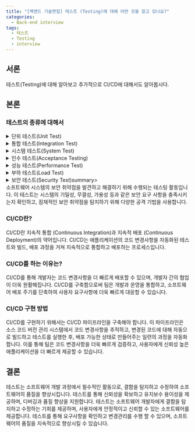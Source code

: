```yaml
---
title: "[백엔드 기술면접] 테스트 (Testing)에 대해 어떤 것을 알고 있나요?"
categories:
  - Back-end interview
tags:
  - 테스트 
  - Testing  
  - interview
---
```


## 서론 
테스트(Testing)에 대해 알아보고 추가적으로 CI/CD에 대해서도 알아봅시다. 

## 본론 
### 테스트의 종류에 대해서 
<details>
<summary> 단위 테스트(Unit Test) </summary>
<div markdown="1">       
단위 테스트(Unit Test)란 **소프트웨어 개발에서 모듈, 메서드, 클래스 등의 개별적인 단위가 예상대로 동작하는지 검증하는 것입니다.** 즉, 코드의 작은 부분에 대해 테스트를 수행하며, 코드 변경 시 작은 단위의 기능만 검증하여 코드의 안정성을 확보합니다.

단위 테스트는 테스트의 자동화를 통해 코드 품질을 향상시키며, 버그를 초기에 발견하여 수정할 수 있습니다. 또한 코드의 유지보수성을 향상시켜 개발 비용을 줄일 수 있습니다.

단위 테스트를 수행할 때는 실제 코드와 독립적인 테스트 코드를 작성하여야 하며, 테스트 코드는 모든 경로와 조건에 대해 검증할 수 있도록 작성해야 합니다. **테스트 코드는 수행 시간이 짧아야 하며, 빠르게 수행되어야 다수의 테스트를 수행**할 수 있습니다.
</div>
</details>
<details>
<summary> 통합 테스트(Integration Test) </summary>
<div markdown="1">       
단위 테스트(Unit Test)란 **소프트웨어 개발에서 모듈, 메서드, 클래스 등의 개별적인 단위가 예상대로 동작하는지 검증하는 것입니다.** 즉, 코드의 작은 부분에 대해 테스트를 수행하며, 코드 변경 시 작은 단위의 기능만 검증하여 코드의 안정성을 확보합니다.

단위 테스트는 테스트의 자동화를 통해 코드 품질을 향상시키며, 버그를 초기에 발견하여 수정할 수 있습니다. 또한 코드의 유지보수성을 향상시켜 개발 비용을 줄일 수 있습니다.

단위 테스트를 수행할 때는 실제 코드와 독립적인 테스트 코드를 작성하여야 하며, 테스트 코드는 모든 경로와 조건에 대해 검증할 수 있도록 작성해야 합니다. **테스트 코드는 수행 시간이 짧아야 하며, 빠르게 수행되어야 다수의 테스트를 수행**할 수 있습니다.
</div>
</details>
<details>
<summary> 시스템 테스트(System Test)</summary>
<div markdown="1">       
통합된 시스템 전체를 테스트하여 기능, 성능, 보안 등의 요구사항을 충족하는지 확인합니다. 사용자 시나리오를 기반으로 테스트 케이스를 작성하고 수행합니다.
</div>
</details> 
<details>
<summary> 인수 테스트(Acceptance Testing)</summary>
<div markdown="1">       
고객이나 최종 사용자의 입장에서 시스템이 예상대로 작동하는지 확인합니다. 사용자 요구사항을 충족하는지를 평가하며, 시스템을 승인하고 사용자에게 전달하기 전에 수행됩니다.
</div>
</details> 
<details>
<summary> 성능 테스트(Performance Test)</summary>
<div markdown="1">       
소프트웨어 시스템의 성능과 관련된 측면을 평가하는 테스팅 프로세스입니다. 이는 시스템이 요구 사항을 충족하고 예상되는 작업 부하에서 원활하게 작동하는지 확인하는 데 사용됩니다. 성능 테스트는 다음과 같은 목표를 가지고 수행됩니다
</div>
</details> 
<details>
<summary> 부하 테스트(Load Test)</summary>
<div markdown="1">       
 시스템에 대한 예상 작업 부하를 시뮬레이션하여 응답 시간, 처리량 등을 측정합니다. 일정 기간 동안 시스템에 동시 사용자 수를 증가시키거나 특정 작업의 빈도를 증가시켜 시스템의 한계를 확인합니다.
</div>
</details> 
<details>
<summary> 보안 테스트(Security Test)summary>
<div markdown="1">       
 소프트웨어 시스템의 보안 취약점을 발견하고 해결하기 위해 수행되는 테스팅 활동입니다. 이 테스트는 시스템의 기밀성, 무결성, 가용성 등과 같은 보안 요구 사항을 충족시키는지 확인하고, 잠재적인 보안 취약점을 탐지하기 위해 다양한 공격 기법을 사용합니다. 
</div>
</details> 

### CI/CD란? 
CI/CD란 지속적 통합 (Continuous Integration)과 지속적 배포 (Continuous Deployment)의 약어입니다. CI/CD는 애플리케이션의 코드 변경사항을 자동화된 테스트와 빌드, 배포 과정을 거쳐 지속적으로 통합하고 배포하는 프로세스입니다.

### CI/CD를 하는 이유는? 
CI/CD를 통해 개발자는 코드 변경사항을 더 빠르게 배포할 수 있으며, 개발자 간의 협업이 더욱 원활해집니다. CI/CD를 구축함으로써 팀은 개발과 운영을 통합하고, 소프트웨어 배포 주기를 단축하여 사용자 요구사항에 더욱 빠르게 대응할 수 있습니다.

### CI/CD 구현 방법 
CI/CD를 구현하기 위해서는 CI/CD 파이프라인을 구축해야 합니다. 이 파이프라인은 소스 코드 버전 관리 시스템에서 코드 변경사항을 추적하고, 변경된 코드에 대해 자동으로 빌드하고 테스트를 실행한 후, 배포 가능한 상태로 만들어주는 일련의 과정을 자동화합니다. 이를 통해 팀은 코드 변경사항을 더욱 빠르게 검증하고, 사용자에게 신뢰성 높은 애플리케이션을 더 빠르게 제공할 수 있습니다.
 

## 결론 
테스트는 소프트웨어 개발 과정에서 필수적인 활동으로, 결함을 탐지하고 수정하여 소프트웨어의 품질을 향상시킵니다. 테스트를 통해 신뢰성을 확보하고 유지보수 용이성을 제공하며, 디버깅과 품질 향상을 지원합니다. 테스트는 소프트웨어 개발자에게 결함을 탐지하고 수정하는 기회를 제공하며, 사용자에게 안정적이고 신뢰할 수 있는 소프트웨어를 제공합니다. 테스트를 통해 요구사항을 확인하고 변경관리를 수행 할 수 있으며, 소프트웨어의 품질을 지속적으로 향상시킬 수 있습니다.